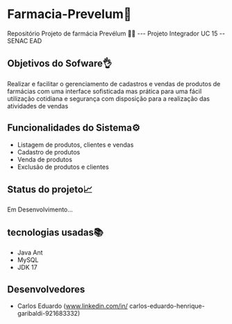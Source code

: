 # Farmacia-Prevelum🏪
Repositório Projeto de farmácia Prevélum 👨‍⚕️ --- Projeto Integrador UC 15 -- SENAC EAD

## Objetivos do Sofware👌
Realizar e facilitar o gerenciamento de cadastros e vendas de produtos de farmácias com uma interface sofisticada mas prática para uma fácil utilização cotidiana e segurança com disposição para a realização das atividades de vendas

## Funcionalidades do Sistema⚙️
- Listagem de produtos, clientes e vendas
- Cadastro de produtos
- Venda de produtos
- Exclusão de produtos e clientes

## Status do projeto📈
  Em Desenvolvimento...

## tecnologias usadas📚
  - Java Ant
  - MySQL
  - JDK 17

## Desenvolvedores
  - Carlos Eduardo (www.linkedin.com/in/
carlos-eduardo-henrique-garibaldi-921683332)

